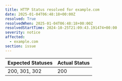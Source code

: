 ```yaml
---
title: HTTP Status resolved for example.com
date: 2025-01-04T06:48:18+00:00Z
resolved: True
resolvedWhen: 2025-01-04T06:48:18+00:00Z
resolvedStartTime: 2024-10-25T21:09:43.191474+00:00
severity: notice
affected:
  - example.com
section: issue
---
```


| Expected Statuses | Actual Status  |
|-------------------|----------------|
| 200, 301, 302 | 200 |

